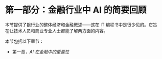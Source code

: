 
# 第一部分：金融行业中 AI 的简要回顾

本节提供了银行业的整体经济和金融概述——这在 IT 编程书中是很少见的。它旨在让技术人员和商业专业人士都能了解两方面的内容。

本节包括以下章节：

+   第一章，*AI 在金融中的重要性*
